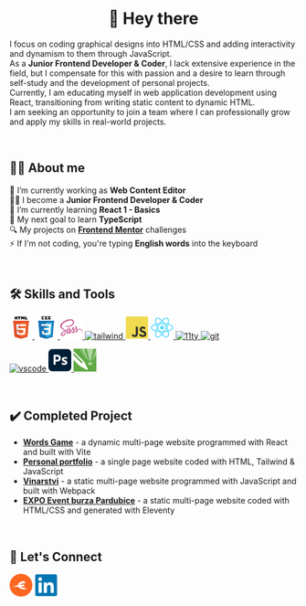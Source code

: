 <h1 align="center"> 👋 Hey there </h1>

I focus on coding graphical designs into HTML/CSS and adding interactivity and dynamism to them through JavaScript.  
As a **Junior Frontend Developer & Coder**, I lack extensive experience in the field, but I compensate for this with passion and a desire to learn through self-study and the development of personal projects.  
Currently, I am educating myself in web application development using React, transitioning from writing static content to dynamic HTML.  
I am seeking an opportunity to join a team where I can professionally grow and apply my skills in real-world projects.  


<br>


## 🙋‍♀️  About me

🏢 I’m currently working as **Web Content Editor**  
👨‍💻 I become a **Junior Frontend Developer & Coder**  
🧠 I’m currently learning **React 1 - Basics**   
🎯 My next goal to learn **TypeScript**  
🔍 My projects on **[Frontend Mentor](https://www.frontendmentor.io/profile/wendykr)** challenges  
⚡ If I'm not coding, you're typing **English words** into the keyboard 


<br>


## 🛠️ Skills and Tools

<p align="left"> <a href="https://www.w3.org/html/" target="_blank" rel="noreferrer"> <img src="https://raw.githubusercontent.com/devicons/devicon/master/icons/html5/html5-original-wordmark.svg" alt="html5" width="40" height="40"/> </a> <a href="https://www.w3schools.com/css/" target="_blank" rel="noreferrer"> <img src="https://raw.githubusercontent.com/devicons/devicon/master/icons/css3/css3-original-wordmark.svg" alt="css3" width="40" height="40"/> </a> <a href="https://sass-lang.com" target="_blank" rel="noreferrer"> <img src="https://raw.githubusercontent.com/devicons/devicon/master/icons/sass/sass-original.svg" alt="sass" width="40" height="40"/> </a> <a href="https://tailwindcss.com" target="_blank" rel="noreferrer"> <img src="https://www.vectorlogo.zone/logos/tailwindcss/tailwindcss-icon.svg" alt="tailwind" width="40" height="40"/> </a> <a href="https://developer.mozilla.org/en-US/docs/Web/JavaScript" target="_blank" rel="noreferrer"> <img src="https://raw.githubusercontent.com/devicons/devicon/master/icons/javascript/javascript-original.svg" alt="javascript" width="40" height="40"/> </a> <a href="[https://developer.mozilla.org/en-US/docs/Web/JavaScript](https://react.dev/)" target="_blank" rel="noreferrer"> <img src="https://raw.githubusercontent.com/devicons/devicon/master/icons/react/react-original.svg" alt="react" width="40" height="40"/> </a> <a href="https://www.11ty.dev/" target="_blank" rel="noreferrer"> <img src="https://gist.githubusercontent.com/vivek32ta/c7f7bf583c1fb1c58d89301ea40f37fd/raw/f4c85cce5790758286b8f155ef9a177710b995df/11ty.svg" alt="11ty" width="40" height="40"/> </a> <a href="https://git-scm.com/" target="_blank" rel="noreferrer"> <img src="https://www.vectorlogo.zone/logos/git-scm/git-scm-icon.svg" alt="git" width="40" height="40"/> </a> </p>
<p align="left"> <a href="https://code.visualstudio.com" target="_blank" rel="noreferrer"> <img src="https://cdn.jsdelivr.net/gh/devicons/devicon/icons/vscode/vscode-original.svg" alt="vscode"" width="40" height="40"/> </a> <a href="https://www.photoshop.com/en" target="_blank" rel="noreferrer"> <img src="https://raw.githubusercontent.com/devicons/devicon/master/icons/photoshop/photoshop-plain.svg" alt="photoshop" width="40" height="40"> </a>  <a href="https://www.coreldraw.com/en/" target="_blank" rel="noreferrer"> <img src="images/icon-corel-draw.svg" alt="corel" width="40" height="40"> </a> </p>


<br>


## :heavy_check_mark: Completed Project

- **[Words Game](https://github.com/wendykr/WORDS-GAME)** - a dynamic multi-page website programmed with React and built with Vite
- **[Personal portfolio](https://github.com/wendykr/RESUME-CV)** - a single page website coded with HTML, Tailwind & JavaScript  
- **[Vinarstvi](https://github.com/wendykr/ZAVERECNY-PROJEKT-Winery)** - a static multi-page website programmed with JavaScript and built with Webpack  
- **[EXPO Event burza Pardubice](https://github.com/wendykr/ZAVERECNY-PROJEKT-Expo)** - a static multi-page website coded with HTML/CSS and generated with Eleventy  


<br>


## 📱 Let's Connect

<p align="left"> <a href="mailto:vendysacek@seznam.cz" target="_blank" rel="noreferrer"><img src="images/icon-mail-seznam.svg" alt="mail" width="40" height="40"></a>  <a href="https://www.linkedin.com/in/vendula-krajickova/" target="_blank" rel="noreferrer"> <img src="https://github.com/devicons/devicon/blob/master/icons/linkedin/linkedin-original.svg" alt="linkedin" width="40" height="40"> </a> </p>


<!--
**wendykr/wendykr** is a ✨ _special_ ✨ repository because its `README.md` (this file) appears on your GitHub profile.

Here are some ideas to get you started:

- 🔭 I’m currently working on ...
- 🌱 I’m currently learning 
- 👯 I’m looking to collaborate on ...
- 🤔 I’m looking for help with ...
- 💬 Ask me about ...
- 📫 How to reach me: ...
- 😄 Pronouns: ...
- ⚡ Fun fact: ...

🧠 I’m currently learning **JavaScript 2**  
🎓 I’m currently educating on **ReactGirls Mentoring** as **Mentee**   
🔭 I’m currently finishing programming **[Vinarstvi](https://github.com/wendykr/ZAVERECNY-PROJEKT-Winery)** website via JavaScript  
-->
